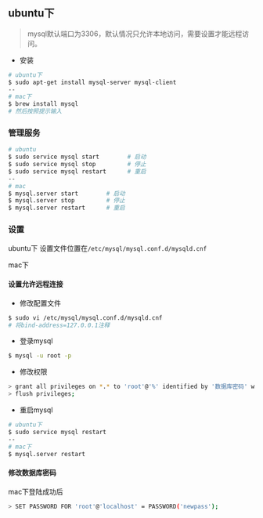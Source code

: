 ## ubuntu下
> mysql默认端口为3306，默认情况只允许本地访问，需要设置才能远程访问。

- 安装
```bash
# ubuntu下
$ sudo apt-get install mysql-server mysql-client
--
# mac下
$ brew install mysql
# 然后按照提示输入
```

### 管理服务
```bash
# ubuntu
$ sudo service mysql start        # 启动
$ sudo service mysql stop         # 停止
$ sudo service mysql restart      # 重启
--
# mac
$ mysql.server start        # 启动
$ mysql.server stop         # 停止
$ mysql.server restart      # 重启
```

### 设置
ubuntu下
设置文件位置在`/etc/mysql/mysql.conf.d/mysqld.cnf`

mac下

#### 设置允许远程连接
- 修改配置文件
```bash
$ sudo vi /etc/mysql/mysql.conf.d/mysqld.cnf
# 将bind-address=127.0.0.1注释
```

- 登录mysql
```bash
$ mysql -u root -p
```

- 修改权限
```bash
> grant all privileges on *.* to 'root'@'%' identified by '数据库密码' with grant option;   # 其中'mysql'为数据库访问密码
> flush privileges;
```

- 重启mysql
```bash
# ubuntu下
$ sudo service mysql restart
--
# mac下
$ mysql.server restart
```

#### 修改数据库密码
mac下登陆成功后
```bash
> SET PASSWORD FOR 'root'@'localhost' = PASSWORD('newpass');
```